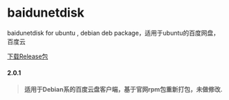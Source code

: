 # baidunetdisk
baidunetdisk for ubuntu , debian deb package，适用于ubuntu的百度网盘，百度云

[下载Release包](https://github.com/innoob/baidunetdisk/releases)

#### 2.0.1
> ####  适用于Debian系的百度云盘客户端，基于官网rpm包重新打包，未做修改.
